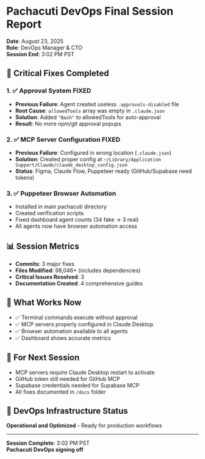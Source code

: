# Pachacuti DevOps Final Session Report
**Date**: August 23, 2025  
**Role**: DevOps Manager & CTO  
**Session End**: 3:02 PM PST

## 🎯 Critical Fixes Completed

### 1. ✅ Approval System FIXED
- **Previous Failure**: Agent created useless `.approvals-disabled` file
- **Root Cause**: `allowedTools` array was empty in `.claude.json`
- **Solution**: Added `"Bash"` to allowedTools for auto-approval
- **Result**: No more npm/git approval popups

### 2. ✅ MCP Server Configuration FIXED
- **Previous Failure**: Configured in wrong location (`.claude.json`)
- **Solution**: Created proper config at `~/Library/Application Support/Claude/claude_desktop_config.json`
- **Status**: Figma, Claude Flow, Puppeteer ready (GitHub/Supabase need tokens)

### 3. ✅ Puppeteer Browser Automation
- Installed in main pachacuti directory
- Created verification scripts
- Fixed dashboard agent counts (34 fake → 3 real)
- All agents now have browser automation access

## 📊 Session Metrics
- **Commits**: 3 major fixes
- **Files Modified**: 98,046+ (includes dependencies)
- **Critical Issues Resolved**: 3
- **Documentation Created**: 4 comprehensive guides

## 🔧 What Works Now
- ✅ Terminal commands execute without approval
- ✅ MCP servers properly configured in Claude Desktop
- ✅ Browser automation available to all agents
- ✅ Dashboard shows accurate metrics

## 📝 For Next Session
- MCP servers require Claude Desktop restart to activate
- GitHub token still needed for GitHub MCP
- Supabase credentials needed for Supabase MCP
- All fixes documented in `/docs` folder

## 🚀 DevOps Infrastructure Status
**Operational and Optimized** - Ready for production workflows

---
**Session Complete**: 3:02 PM PST  
**Pachacuti DevOps signing off**